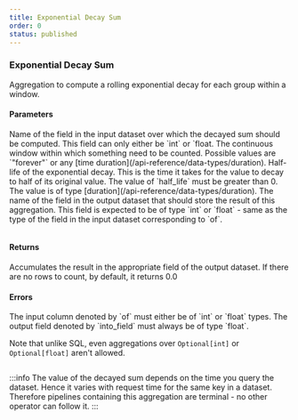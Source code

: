 ```yaml
---
title: Exponential Decay Sum
order: 0
status: published
---
```

### Exponential Decay Sum
Aggregation to compute a rolling exponential decay for each group within a window. 

#### Parameters
<Expandable title="of" type="str">
Name of the field in the input dataset over which the decayed sum should be computed. 
This field can only either be `int` or `float.
</Expandable>

<Expandable title="window" type="Window">
The continuous window within which something need to be counted. Possible values
are `"forever"` or any [time duration](/api-reference/data-types/duration).
</Expandable>

<Expandable title="half_life" type="Duration">
Half-life of the exponential decay. This is the time it takes for the value to
decay to half of its original value. The value of `half_life` must be greater than
0. The value is of type [duration](/api-reference/data-types/duration).

</Expandable>

<Expandable title="into_field" type="str">
The name of the field in the output dataset that should store the result of this
aggregation. This field is expected to be of type `int` or `float` - same as the
type of the field in the input dataset corresponding to `of`.
</Expandable>

<pre snippet="api-reference/aggregations/exp-decay-sum#basic" status="success" 
    message="Exponential decayed sum of up amount in 1 week and forever windows for different half lives">
</pre>

#### Returns
<Expandable type="float">
Accumulates the result in the appropriate field of the output dataset. If there 
are no rows to count, by default, it returns 0.0 
</Expandable>


#### Errors
<Expandable title="Sum on non int/float types">
The input column denoted by `of` must either be of `int` or `float` types. 
The output field denoted by `into_field` must always be of type `float`.

Note that unlike SQL, even aggregations over `Optional[int]` or `Optional[float]` 
aren't allowed.
</Expandable>

<pre snippet="api-reference/aggregations/exp-decay-sum#incorrect_type_exp_decay" status="error" 
    message="Output type should always be float">
</pre>


:::info
 The value of the decayed sum depends on the time you query the dataset. Hence it varies with request time for the same key
 in a dataset. Therefore pipelines containing this aggregation are terminal - no other operator can follow it. 
:::